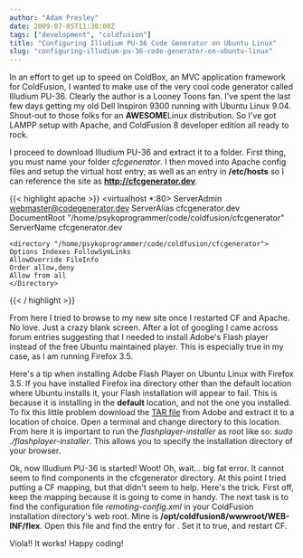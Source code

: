 ```yaml
---
author: "Adam Presley"
date: 2009-07-05T11:30:00Z
tags: ["development", "coldfusion"]
title: "Configuring Illudium PU-36 Code Generator on Ubuntu Linux"
slug: "configuring-illudium-pu-36-code-generator-on-ubuntu-linux"
---
```


In an effort to get up to speed on ColdBox, an MVC application framework
for ColdFusion, I wanted to make use of the very cool code generator
called Illudium PU-36. Clearly the author is a Looney Toons fan. I've
spent the last few days getting my old Dell Inspiron 9300 running with
Ubuntu Linux 9.04. Shout-out to those folks for an **AWESOME**Linux
distribution. So I've got LAMPP setup with Apache, and ColdFusion 8
developer edition all ready to rock.

I proceed to download Illudium PU-36 and extract it to a folder. First
thing, you must name your folder *cfcgenerator*. I then moved into
Apache config files and setup the virtual host entry, as well as an
entry in **/etc/hosts** so I can reference the site as
**http://cfcgenerator.dev**.

{{< highlight apache >}}
<virtualhost *:80>
	ServerAdmin webmaster@codegenerator.dev
	ServerAlias cfcgenerator.dev
	DocumentRoot "/home/psykoprogrammer/code/coldfusion/cfcgenerator"
	ServerName cfcgenerator.dev

	<directory "/home/psykoprogrammer/code/coldfusion/cfcgenerator">
	Options Indexes FollowSymLinks
	AllowOverride FileInfo
	Order allow,deny
	Allow from all
	</Directory>
</VirtualHost>
{{< / highlight >}}

From here I tried to browse to my new site once I restarted CF and
Apache. No love. Just a crazy blank screen. After a lot of googling I
came across forum entries suggesting that I needed to install Adobe's
Flash player instead of the free Ubuntu maintained player. This is
especially true in my case, as I am running Firefox 3.5.

Here's a tip when installing Adobe Flash Player on Ubuntu Linux with
Firefox 3.5. If you have installed Firefox ina directory other than
the default location where Ubuntu installs it, your Flash installation
will appear to fail. This is because it is installing in the
**default** location, and not the one you installed. To fix this
little problem download the [TAR file](http://get.adobe.com/flashplayer/?promoid=BUIGP) from Adobe and extract it to a
location of choice. Open a terminal and change directory to this
location. From here it is important to run the *flashplayer-installer*
as root like so: *sudo ./flashplayer-installer*. This allows you to
specify the installation directory of your browser.

Ok, now Illudium PU-36 is started! Woot! Oh, wait... big fat error. It
cannot seem to find components in the cfcgenerator directory. At this
point I tried putting a CF mapping, but that didn't seem to help. Here's
the trick. First off, keep the mapping because it is going to come in
handy. The next task is to find the configuration file
*remoting-config.xml* in your ColdFusion installation directory's web
root. Mine is **/opt/coldfusion8/wwwroot/WEB-INF/flex**. Open this file
and find the entry for *<use-mappings>*. Set it to true, and restart
CF.

Viola!! It works! Happy coding!
